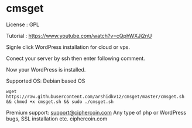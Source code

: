 # cmsget

License : GPL 

Tutorial  : https://www.youtube.com/watch?v=cQphWXJi2nU 

Signle click WordPress installation for cloud or vps.

Conect your server by ssh then enter following comment.

Now your WordPress is installed.

Supported OS: Debian based OS

`wget https://raw.githubusercontent.com/arshidkv12/cmsget/master/cmsget.sh && chmod +x cmsget.sh && sudo ./cmsget.sh`


Premium support: support@ciphercoin.com
Any type of php or WordPress bugs, SSL installation etc.
ciphercoin.com
